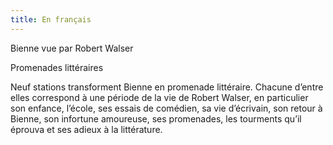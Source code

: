 ```yaml
---
title: En français
---
```


Bienne vue par Robert Walser

Promenades littéraires

Neuf stations transforment Bienne en promenade littéraire. Chacune d’entre elles correspond à une période de la vie de Robert Walser, en particulier son enfance, l’école, ses essais de comédien, sa vie d’écrivain, son retour à Bienne, son infortune amoureuse, ses promenades, les tourments qu’il éprouva et ses adieux à la littérature.